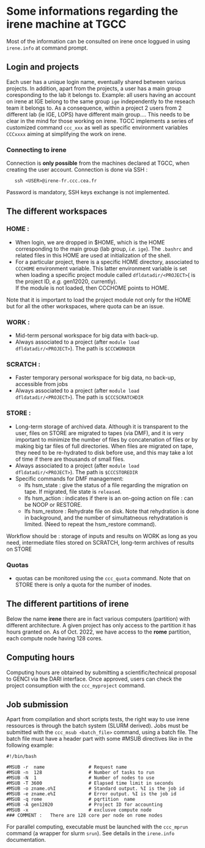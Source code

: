 # Some informations regarding the irene machine at TGCC

Most of the information can be consulted on irene once loggued in using `irene.info` at command prompt.

## Login and projects
  Each user has a unique login name, eventually shared between various projects.
In addition, apart from the projects, a user has a main group coresponding to the lab it belongs to. 
Example: all users having an account on irene at IGE belong to the same group `ige` independently to the 
reseach team it belongs to.  As a consequence, within a project 2 users from 2 different lab (ie IGE, LOPS) 
have different main group.... This needs to be clear in the mind for those working on irene. TGCC implements a series 
of customized command `ccc_xxx` as well as specific environment variables `CCCxxxx` aiming at simplifying the work on irene.
### Connecting to irene
Connection is **only possible**  from the machines declared at TGCC, when creating the user account. Connection is done via SSH :

```
   ssh <USER>@irene-fr.ccc.cea.fr
```

Password is mandatory, SSH keys exchange is not implemented.

## The different workspaces
### HOME :
  * When login, we are dropped in $HOME, which is the HOME corresponding to the main group (lab group, *i.e.* `ige`). The `.bashrc` and related 
files in this HOME are used at initialization of the shell.
  * For a particular project, there is a specific HOME directory, associated to `CCCHOME` environment variable. This latter environment variable
is set when loading a specific project module called `dfldatadir/<PROJECT>`(<PROJECT> is the project ID, *e.g.* gen12020, currently).  
If the module is not loaded, then CCCHOME points to HOME.

Note that it is important to load the project module not only for the HOME but for all the other workspaces, where quota can be an issue.
### WORK :
  * Mid-term personal workspace for big data with back-up.
  * Always associated to a project (after `module load dfldatadir/<PROJECT>`). The path is `$CCCWORKDIR`

### SCRATCH :
  * Faster temporary personal workspace for big data, no back-up, accessible from jobs
  * Always associated to a project (after `module load dfldatadir/<PROJECT>`). The path is `$CCCSCRATCHDIR`

### STORE :
  * Long-term storage of archived data. Although it is transparent to the user, files on STORE are migrated to tapes (via DMF), and it is
very important to minimize the number of files by concatenation of files or by making big tar files of full directories. When files are
migrated on tape, they need to be re-hydrated to disk before use, and this may take a lot of time if there are thousands of small files.
  * Always associated to a project (after `module load dfldatadir/<PROJECT>`). The path is `$CCCSTOREDIR`
  * Specific commands for DMF management:
    * lfs hsm_state <file > : give the status of a file regarding the migration on tape. If migrated, file state is `released`.
    * lfs hsm_action <file> : indicates if there is an on-going action on file : can be NOOP or RESTORE.
    * lfs hsm_restore <file> : Rehydrate file on disk. Note that rehydration is done in background, and the number of simultatneous rehydratation is limited. (Need to repeat the hsm_restore command).

Workflow should be : storage of inputs and results on WORK as long as you need, intermediate files stored on SCRATCH, long-term archives of results on STORE 
### Quotas 
  * quotas can be monitored using the `ccc_quota` command.   Note that on STORE there is only a quota for the number of inodes.

## The different partitions of irene
Below the name **irene** there are in fact various computers (partition)  with different architecture. A given project has only access to the 
partition it has hours granted on. As of Oct. 2022, we have access to the **rome** partition, each compute node having 128 cores.

## Computing hours
  Computing hours are obtained by submitting a scientific/technical proposal to GENCI via the DARI interface. Once approved, users can check the project
consumption with the `ccc_myproject` command. 

## Job submission
Apart from compilation and short scripts tests, the right way to use irene ressources is through the batch system (SLURM derived). Jobs must be submitted with
the `ccc_msub <batch_file>` command, using a batch file. The batch file must have a header part with some #MSUB directives like in the following example:

```
#!/bin/bash

#MSUB -r  name                # Request name                     
#MSUB -n  128                 # Number of tasks to run            
#MSUB -N  1                   # Number of nodes to use          
#MSUB -T 3600                 # Elapsed time limit in seconds   
#MSUB -o zname.o%I            # Standard output. %I is the job id
#MSUB -e zname.e%I            # Error output. %I is the job id   
#MSUB -q rome                 # pqrtition  name                                   
#MSUB -A gen12020             # Project ID for accounting       
#MSUB -x                      # exclusve compute node
### COMMENT :   There are 128 core per node on rome nodes

```

For parallel computing, executable must be launched with the `ccc_mprun` command (a wrapper for slurm `srun`). See details in the `irene.info` documentation.


